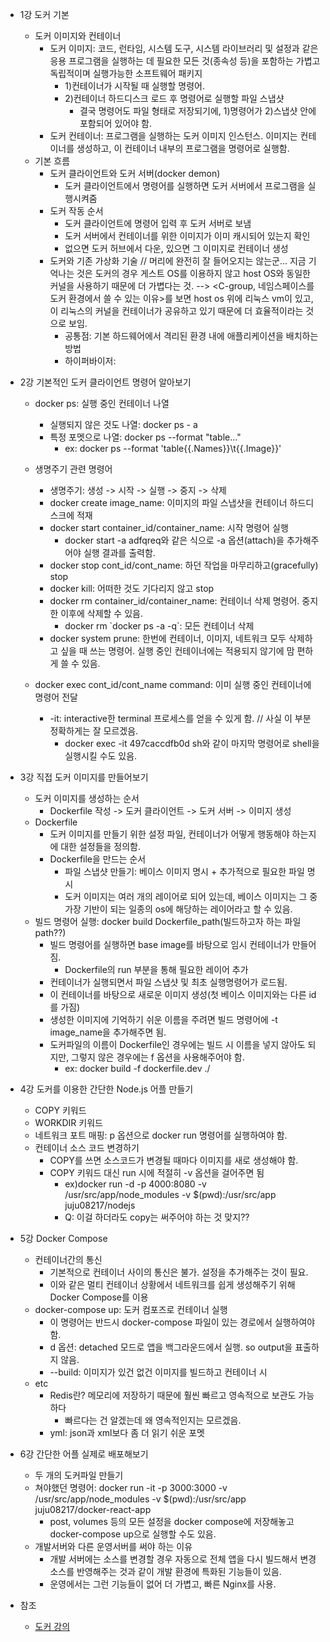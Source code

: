 * 1강 도커 기본
  * 도커 이미지와 컨테이너
    * 도커 이미지: 코드, 런타임, 시스템 도구, 시스템 라이브러리 및 설정과 같은 응용 프로그램을 실행하는 데 필요한 모든 것(종속성 등)을 포함하는 가볍고 독립적이며 실행가능한 소프트웨어 패키지
      * 1)컨테이너가 시작될 때 실행할 명령어. 
      * 2)컨테이너 하드디스크 로드 후 명령어로 실행할 파일 스냅샷
        * 결국 명령어도 파일 형태로 저장되기에, 1)명령어가 2)스냅샷 안에 포함되어 있어야 함. 
    * 도커 컨테이너: 프로그램을 실행하는 도커 이미지 인스턴스. 이미지는 컨테이너를 생성하고, 이 컨테이너 내부의 프로그램을 명령어로 실행함. 
  * 기본 흐름
    * 도커 클라이언트와 도커 서버(docker demon)
      * 도커 클라이언트에서 명령어를 실행하면 도커 서버에서 프로그램을 실행시켜줌
    * 도커 작동 순서
      * 도커 클라이언트에 명령어 입력 후 도커 서버로 보냄
      * 도커 서버에서 컨테이너를 위한 이미지가 이미 캐시되어 있는지 확인
      * 없으면 도커 허브에서 다운, 있으면 그 이미지로 컨테이너 생성
    * 도커와 기존 가상화 기술 // 머리에 완전히 잘 들어오지는 않는군... 지금 기억나는 것은 도커의 경우 게스트 OS를 이용하지 않고 host OS와 동일한 커널을 사용하기 때문에 더 가볍다는 것. --> <C-group, 네임스페이스를 도커 환경에서 쓸 수 있는 이유>를 보면 host os 위에 리눅스 vm이 있고, 이 리눅스의 커널을 컨테이너가 공유하고 있기 때문에 더 효율적이라는 것으로 보임. 
      * 공통점: 기본 하드웨어에서 격리된 환경 내에 애플리케이션을 배치하는 방법
      * 하이퍼바이저:

* 2강 기본적인 도커 클라이언트 명령어 알아보기
  * docker ps: 실행 중인 컨테이너 나열
    * 실행되지 않은 것도 나열: docker ps - a
    * 특정 포멧으로 나열: docker ps --format "table..."
      * ex: docker ps --format 'table{{.Names}}\t{{.Image}}' 
      
  * 생명주기 관련 명령어
    * 생명주기: 생성 -> 시작 -> 실행 -> 중지 -> 삭제
    * docker create image_name: 이미지의 파일 스냅샷을 컨테이너 하드디스크에 적재
    * docker start container_id/container_name: 시작 명령어 실행 
      * docker start -a adfqreq와 같은 식으로 -a 옵션(attach)을 추가해주어야 실행 결과를 출력함. 
    * docker stop cont_id/cont_name: 하던 작업을 마무리하고(gracefully) stop
    * docker kill: 어떠한 것도 기다리지 않고 stop
    * docker rm container_id/container_name: 컨테이너 삭제 명령어. 중지한 이후에 삭제할 수 있음.
      * docker rm \`docker ps -a -q\`: 모든 컨테이너 삭제
    * docker system prune: 한번에 컨테이너, 이미지, 네트워크 모두 삭제하고 싶을 때 쓰는 명령어. 실행 중인 컨테이너에는 적용되지 않기에 맘 편하게 쓸 수 있음.  
  * docker exec cont_id/cont_name command: 이미 실행 중인 컨테이너에 명령어 전달
    * -it: interactive한 terminal 프로세스를 얻을 수 있게 함. // 사실 이 부분 정확하게는 잘 모르겠음. 
      * docker exec -it 497caccdfb0d sh와 같이 마지막 명령어로 shell을 실행시킬 수도 있음.

* 3강 직접 도커 이미지를 만들어보기
  * 도커 이미지를 생성하는 순서
    * Dockerfile 작성 -> 도커 클라이언트 -> 도커 서버 -> 이미지 생성
  * Dockerfile
    * 도커 이미지를 만들기 위한 설정 파일, 컨테이너가 어떻게 행동해야 하는지에 대한 설정들을 정의함. 
    * Dockerfile을 만드는 순서
      * 파일 스냅샷 만들기: 베이스 이미지 명시 + 추가적으로 필요한 파일 명시
      * 도커 이미지는 여러 개의 레이어로 되어 있는데, 베이스 이미지는 그 중 가장 기반이 되는 일종의 os에 해당하는 레이어라고 할 수 있음. 
  * 빌드 명령어 실행: docker build Dockerfile_path(빌드하고자 하는 파일 path??)
    * 빌드 명령어를 실행하면 base image를 바탕으로 임시 컨테이너가 만들어짐.
      * Dockerfile의 run 부분을 통해 필요한 레이어 추가
    * 컨테이너가 실행되면서 파일 스냅샷 및 최초 실행명령어가 로드됨.
    * 이 컨테이너를 바탕으로 새로운 이미지 생성(첫 베이스 이미지와는 다른 id를 가짐)
    * 생성한 이미지에 기억하기 쉬운 이름을 주려면 빌드 명령어에 -t image_name을 추가해주면 됨. 
    * 도커파일의 이름이 Dockerfile인 경우에는 빌드 시 이름을 넣지 않아도 되지만, 그렇지 않은 경우에는 f 옵션을 사용해주어야 함.
      * ex: docker build -f dockerfile.dev ./ 
    
* 4강 도커를 이용한 간단한 Node.js 어플 만들기
  * COPY 키워드
  * WORKDIR 키워드
  * 네트워크 포트 매핑: p 옵션으로 docker run 명령어를 실행하여야 함.
  * 컨테이너 소스 코드 변경하기
    * COPY를 쓰면 소스코드가 변경될 때마다 이미지를 새로 생성해야 함. 
    * COPY 키워드 대신 run 시에 적절히 -v 옵션을 걸어주면 됨
      * ex)docker run -d -p 4000:8080 -v /usr/src/app/node_modules -v $(pwd):/usr/src/app juju08217/nodejs
      * Q: 이걸 하더라도 copy는 써주어야 하는 것 맞지??
      
* 5강 Docker Compose
  * 컨테이너간의 통신
    * 기본적으로 컨테이너 사이의 통신은 불가. 설정을 추가해주는 것이 필요.
    * 이와 같은 멀티 컨테이너 상황에서 네트워크를 쉽게 생성해주기 위해 Docker Compose를 이용
  * docker-compose up: 도커 컴포즈로 컨테이너 실행
    * 이 명령어는 반드시 docker-compose 파일이 있는 경로에서 실행하여야 함.
    * d 옵션: detached 모드로 앱을 백그라운드에서 실행. so output을 표출하지 않음.
    * --build: 이미지가 있건 없건 이미지를 빌드하고 컨테이너 시
  * etc
    * Redis란? 메모리에 저장하기 때문에 훨씬 빠르고 영속적으로 보관도 가능하다
      * 빠르다는 건 알겠는데 왜 영속적인지는 모르겠음.
    * yml: json과 xml보다 좀 더 읽기 쉬운 포멧
    
* 6강 간단한 어플 실제로 배포해보기
  * 두 개의 도커파일 만들기
  * 쳐야했던 명령어: docker run -it -p 3000:3000 -v /usr/src/app/node_modules -v $(pwd):/usr/src/app juju08217/docker-react-app
    * post, volumes 등의 모든 설정을 docker compose에 저장해놓고 docker-compose up으로 실행할 수도 있음.
  * 개발서버와 다른 운영서버를 써야 하는 이유
    * 개발 서버에는 소스를 변경할 경우 자동으로 전체 앱을 다시 빌드해서 변경 소스를 반영해주는 것과 같이 개발 환경에 특화된 기능들이 있음.
    * 운영에서는 그런 기능들이 없어 더 가볍고, 빠른 Nginx를 사용.
* 참조
  * [도커 강의](https://www.inflearn.com/course/%EB%94%B0%EB%9D%BC%ED%95%98%EB%A9%B0-%EB%B0%B0%EC%9A%B0%EB%8A%94-%EB%8F%84%EC%BB%A4-ci/dashboard)
